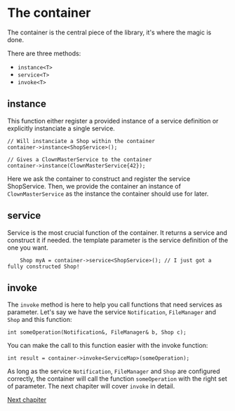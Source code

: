 The container
=============

The container is the central piece of the library, it's where the magic is done.

There are three methods:

 * `instance<T>`
 * `service<T>`
 * `invoke<T>`

## instance
This function either register a provided instance of a service definition or explicitly instanciate a single service.

    // Will instanciate a Shop within the container
    container->instance<ShopService>();
    
    // Gives a ClownMasterService to the container
    container->instance(ClownMasterService{42});

Here we ask the container to construct and register the service ShopService. Then, we provide the container an instance of `ClownMasterService` as the instance the container should use for later.

## service
Service is the most crucial function of the container. It returns a service and construct it if needed. the template parameter is the service definition of the one you want.

        Shop myA = container->service<ShopService>(); // I just got a fully constructed Shop!

## invoke
The `invoke` method is here to help you call functions that need services as parameter. Let's say we have the service `Notification`, `FileManager` and `Shop` and this function:

    int someOperation(Notification&, FileManager& b, Shop c);

You can make the call to this function easier with the invoke function:

    int result = container->invoke<ServiceMap>(someOperation);

As long as the service `Notification`, `FileManager` and `Shop` are configured correctly, the container will call the function `someOperation` with the right set of parameter.
The next chapiter will cover `invoke` in detail.
 
[Next chapiter](section3_override.md)

